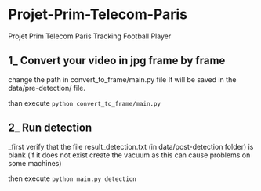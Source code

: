 # Projet-Prim-Telecom-Paris
Projet Prim Telecom Paris Tracking Football Player

## 1_ Convert your video in jpg frame by frame

change the path in convert_to_frame/main.py file
It will be saved in the data/pre-detection/ file.

than execute
`python convert_to_frame/main.py`

## 2_ Run detection

_first verify that the file result_detection.txt (in data/post-detection folder) is blank (if it does not exist create the vacuum as this can cause problems on some machines)

then execute
`python main.py detection`
